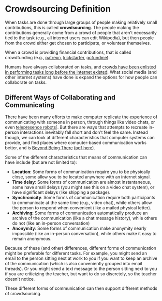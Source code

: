 # Crowdsourcing Definition

When tasks are done through large groups of people making relatively small contributions, this is called __crowdsourcing__. The people making the contributions generally come from a crowd of people that aren't necessarily tied to the task (e.g., all internet users can edit Wikipedia), but then people from the crowd either get chosen to participate, or volunteer themselves.

 When a crowd is providing financial contributions, that is called crowdfunding (e.g., [patreon](https://www.patreon.com/), [kickstarter](https://www.kickstarter.com/), [gofundme](https://www.gofundme.com/)).

Humans have always collaborated on tasks, and [crowds have been enlisted in performing tasks long before the internet existed](https://en.wikipedia.org/wiki/Crowdsourcing#Historical_examples). What social media (and other internet systems) have done is expand the options for how people can collaborate on tasks.

## Different Ways of Collaborating and Communicating
There have been many efforts to make computer replicate the experience of communicating with someone in person, through things like video chats, or even [telepresence robots](https://www.youtube.com/watch?v=ho1RDiZ5Xew)]. But there are ways that attempts to recreate in-person interactions inevitably fall short and don't feel the same. Instead though, we can look at different characteristics that computer systems can provide, and find places where computer-based communication works better, and is [Beyond Being There](https://dl.acm.org/doi/10.1145/142750.142769) ([pdf here](https://dl.acm.org/doi/pdf/10.1145/142750.142769?casa_token=vV5lhZYHWcIAAAAA:v2maDBVdb5VgQC1Kyt_Jym0bJ3v1wHtfj2prTdMRiEO--OCV5iKRdqLsxNWYHJLHFcXB8sTt6O0)).

Some of the different characteristics that means of communication can have include (but are not limited to):
- __Location__: Some forms of communication require you to be physically close, some allow you to be located anywhere with an internet signal.
- __Time delay__: Some forms of communication are almost instantaneous, some have small delays (you might see this on a video chat system), or have significant delays (like shipping a package).
- __Synchronicity__: Some forms of communication require both participants to communicate at the same time (e.g., video chat), while others allow the person to respond when convenient (like a mailed physical letter).
- __Archiving__: Some forms of communication automatically produce an archive of the communication (like a chat message history), while others do not (like an in-person conversation)
- __Anonymity__: Some forms of communication make anonymity nearly impossible (like an in-person conversation), while others make it easy to remain anonymous.

Because of these (and other) differences, different forms of communication might be preferable for different tasks. For example, you might send an email to the person sitting next at work to you if you want to keep an archive of the communication (which is also conveniently grouped into email threads). Or you might send a text message to the person sitting next to you if you are criticizing the teacher, but want to do so discretely, so the teacher doesn't notice.

These different forms of communication can then support different methods of crowdsourcing.
